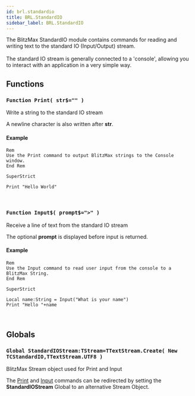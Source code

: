 ```yaml
---
id: brl.standardio
title: BRL.StandardIO
sidebar_label: BRL.StandardIO
---
```



The BlitzMax StandardIO module contains commands for reading and writing text to the standard IO (Input/Output) stream.<br>
<br>
The standard IO stream is generally connected to a 'console', allowing you to interact with an application in a very simple way.


## Functions

### `Function Print( str$="" )`

Write a string to the standard IO stream

A newline character is also written after <b>str</b>.


#### Example
```blitzmax
Rem
Use the Print command to output BlitzMax strings to the Console window.
End Rem

SuperStrict

Print "Hello World"
```
<br/>

### `Function Input$( prompt$=">" )`

Receive a line of text from the standard IO stream

The optional <b>prompt</b> is displayed before input is returned.


#### Example
```blitzmax
Rem
Use the Input command to read user input from the console to a BlitzMax String.
End Rem

SuperStrict

Local name:String = Input("What is your name")
Print "Hello "+name
```
<br/>

## Globals

### `Global StandardIOStream:TStream=TTextStream.Create( New TCStandardIO,TTextStream.UTF8 )`

BlitzMax Stream object used for Print and Input

The [Print](../../brl/brl.standardio/#function-print-str) and [Input](../../brl/brl.standardio/#function-input-prompt) commands can be redirected by setting the <b>StandardIOStream</b> Global to an alternative Stream Object.


<br/>

